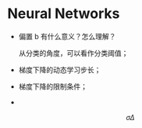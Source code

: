 <!-- toc -->

# Neural Networks

- 偏置 b 有什么意义？怎么理解？

    从分类的角度，可以看作分类阈值；
    
- 梯度下降的动态学习步长；

- 梯度下降的限制条件；

- 


    

$$\sigma \Delta$$




